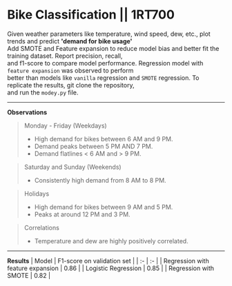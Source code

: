 # Bike Classification || 1RT700
Given weather parameters like temperature, wind speed, dew, etc., plot trends and predict **'demand for bike usage'**    
Add SMOTE and Feature expansion to reduce model bias and better fit the training dataset. Report precision, recall,    
and f1-score to compare model performance. Regression model with `feature expansion` was observed to perform   
better than models like `vanilla` regression and `SMOTE` regression. To replicate the results, git clone the repository,    
and run the `modey.py` file.

---
**Observations**    
> Monday - Friday (Weekdays)
> * High demand for bikes between 6 AM and 9 PM.
> * Demand peaks between 5 PM AND 7 PM.
> * Demand flatlines < 6 AM and > 9 PM.

> Saturday and Sunday (Weekends)
> * Consistently high demand from 8 AM to 8 PM.

> Holidays
> * High demand for bikes between 9 AM and 5 PM.
> * Peaks at around 12 PM and 3 PM.

> Correlations
> * Temperature and dew are highly positively correlated.
---
**Results**
| Model | F1-score on validation set |
| :- | :- |
| Regression with feature expansion | 0.86 |
| Logistic Regression | 0.85 |
| Regression with SMOTE | 0.82 |
